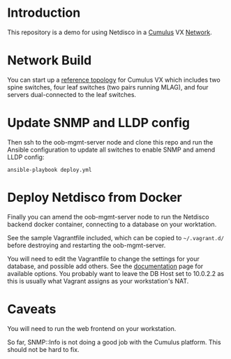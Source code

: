 # Introduction

This repository  is a demo for using Netdisco in a
[Cumulus](https://cumulusnetworks.com/products/cumulus-vx/) VX
[Network](https://github.com/CumulusNetworks/cldemo-vagrant).

# Network Build

You can start up a [reference
topology](https://github.com/CumulusNetworks/cldemo-config-mlag) for Cumulus
VX which includes two spine switches, four leaf switches (two pairs running
MLAG), and four servers dual-connected to the leaf switches.

# Update SNMP and LLDP config

Then ssh to the oob-mgmt-server node and clone this repo and run the Ansible
configuration to update all switches to enable SNMP and amend LLDP config:

    ansible-playbook deploy.yml

# Deploy Netdisco from Docker

Finally you can amend the oob-mgmt-server node to run the Netdisco backend docker container,
connecting to a database on your worktation.

See the sample Vagrantfile
included, which can be copied to `~/.vagrant.d/` before destroying and
restarting the oob-mgmt-server.

You will need to edit the Vagrantfile to change the settings for your
database, and possible add others. See the
[documentation](https://github.com/netdisco/netdisco/wiki/Environment-Variables)
page for available options. You probably want to leave the DB Host set to
10.0.2.2 as this is usually what Vagrant assigns as your workstation's NAT.

# Caveats

You will need to run the web frontend on your workstation.

So far, SNMP::Info is not doing a good job with the Cumulus platform. This
should not be hard to fix.
